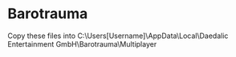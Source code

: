 # Barotrauma
Copy these files into C:\Users\[Username]\AppData\Local\Daedalic Entertainment GmbH\Barotrauma\Multiplayer

